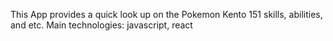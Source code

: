This App provides a quick look up on the Pokemon Kento 151 skills, abilities, and etc. 
Main technologies: javascript, react
